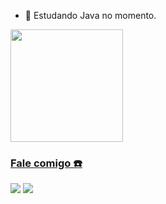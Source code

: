 - 🌱 Estudando Java no momento.

<a href="https://github.com/ricardowegner">
  <img height="180em" src="https://github-readme-stats.vercel.app/api?username=ricardowegner&show_icons=true&theme=black&include_all_commits=true&count_private=true"/>
</div>

### Fale comigo ☎️
<div> 
  <a href = "mailto:ricardowegner@hotmail.com"><img src="https://img.shields.io/badge/Microsoft_Outlook-0078D4?style=for-the-badge&logo=microsoft-outlook&logoColor=white" target="_blank"></a>
  <a href="https://www.linkedin.com/in/ricardowegner" target="_blank"><img src="https://img.shields.io/badge/-LinkedIn-%230077B5?style=for-the-badge&logo=linkedin&logoColor=white" target="_blank"></a>
</div>

